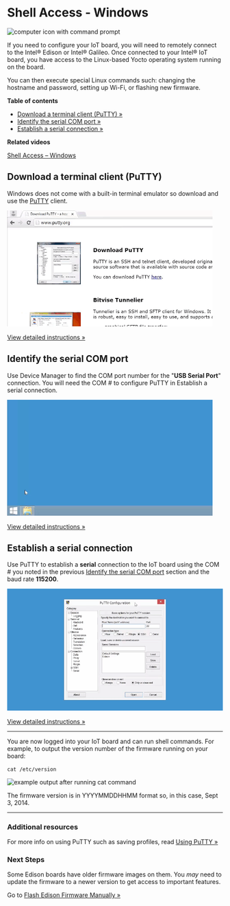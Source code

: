 # Shell Access - Windows

![computer icon with command prompt](/images/computer_setup_shell.png)

If you need to configure your IoT board, you will need to remotely connect to the Intel® Edison or Intel® Galileo. Once connected to your Intel® IoT board, you have access to the Linux-based Yocto operating system running on the board. 

You can then execute special Linux commands such: changing the hostname and password, setting up Wi-Fi, or flashing new firmware.


**Table of contents**

* [Download a terminal client (PuTTY) »](#download-a-terminal-client-putty)
* [Identify the serial COM port »](#identify-the-serial-com-port)
* [Establish a serial connection »](#establish-a-serial-connection)


**Related videos**

[Shell Access – Windows](https://software.intel.com/en-us/videos/shell-access-windows)


## Download a terminal client (PuTTY)

Windows does not come with a built-in terminal emulator so download and use the [PuTTY](http://www.putty.org/) client.

![Animated gif: downloading and installing PuTTY](images/install_putty-animated.gif)

[View detailed instructions »](details-putty.md)


## Identify the serial COM port

Use Device Manager to find the COM port number for the "**USB Serial Port**" connection. You will need the COM # to configure PuTTY in Establish a serial connection.

![Animated gif: identifying the serial COM port](images/identify_com_port-animated.gif)

[View detailed instructions »](details-identify_com_port.md)


## Establish a serial connection

Use PuTTY to establish a **serial** connection to the IoT board using the COM # you noted in the previous [Identify the serial COM port](#identify-the-serial-com-port) section and the baud rate **115200**.

![Animated gif: logging into the IoT board via a PuTTY serial connection](images/putty_serial_connection-animated.gif)

[View detailed instructions »](details-putty_serial_connection.md)


---

You are now logged into your IoT board and can run shell commands. For example, to output the version number of the firmware running on your board:

```
cat /etc/version
```

![example output after running cat command](/images/firmware_version_output.png)

The firmware version is in YYYYMMDDHHMM format so, in this case, Sept 3, 2014.

---

### Additional resources

For more info on using PuTTY such as saving profiles, read [Using PuTTY »](using_putty.md)


### Next Steps

Some Edison boards have older firmware images on them. You _may_ need to update the firmware to a newer version to get access to important features.

Go to [Flash Edison Firmware Manually »](/flash_firmware/manually.md)
